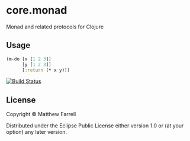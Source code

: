 # core.monad

Monad and related protocols for Clojure

## Usage

```clojure
(m-do [x [1 2 3]]
      [y [1 2 3]]
      [:return (* x y)])
```

[![Build Status](https://travis-ci.org/farrellm/core.monad.svg?branch=master)](https://travis-ci.org/farrellm/core.monad)

## License

Copyright © Matthew Farrell

Distributed under the Eclipse Public License either version 1.0 or (at
your option) any later version.

